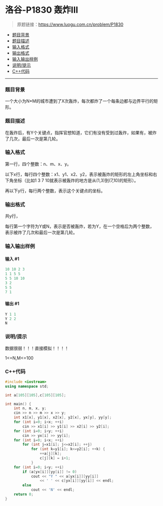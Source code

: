 # 洛谷-P1830 轰炸III

> 原题链接：https://www.luogu.com.cn/problem/P1830

- [题目背景](#题目背景)
- [题目描述](#题目描述)
- [输入格式](#输入格式)
- [输出格式](#输出格式)
- [输入输出样例](#输入输出样例)
- [说明/提示](#说明/提示)
- [C++代码](#C++代码)

---

### <a name="题目背景">题目背景</a>

一个大小为N*M的城市遭到了X次轰炸，每次都炸了一个每条边都与边界平行的矩形。

### <a name="题目描述">题目描述</a>

在轰炸后，有Y个关键点，指挥官想知道，它们有没有受到过轰炸，如果有，被炸了几次，最后一次是第几轮。

### <a name="输入格式">输入格式</a>

第一行，四个整数：n、m、x、y。

以下x行，每行四个整数：x1、y1、x2、y2，表示被轰炸的矩形的左上角坐标和右下角坐标（比如1 3 7 10就表示被轰炸的地方是从(1,3)到(7,10)的矩形）。

再以下y行，每行两个整数，表示这个关键点的坐标。

### <a name="输出格式">输出格式</a>

共y行，

每行第一个字符为Y或N，表示是否被轰炸，若为Y，在一个空格后为两个整数，表示被炸了几次和最后一次是第几轮。

### <a name="输入输出样例">输入输出样例</a>

#### 输入 #1

```c++
10 10 2 3
1 1 5 5
5 5 10 10
3 2
5 5
7 1
```

#### 输出 #1

```c++
Y 1 1
Y 2 2
N
```

### <a name="说明/提示">说明/提示</a>

数据很弱！！！直接模拟！！！！

1<=N,M<=100

### <a name="C++代码">C++代码</a>

```c++
#include <iostream>
using namespace std;

int a[105][105],c[105][105];

int main() {
    int n, m, x, y;
    cin >> n >> m >> x >> y;
    int x1[x], y1[x], x2[x], y2[x], yx[y], yy[y];
    for (int i=0; i<x; ++i)
        cin >> x1[i] >> y1[i] >> x2[i] >> y2[i];
    for (int i=0; i<y; ++i)
        cin >> yx[i] >> yy[i];
    for (int i=0; i<x; ++i)
        for (int j=x1[i]; j<=x2[i]; ++j)
            for (int k=y1[i]; k<=y2[i]; ++k) {
                ++a[j][k];
                c[j][k] = i+1;
            }
    for (int i=0; i<y; ++i)
        if (a[yx[i]][yy[i]] != 0)
            cout << "Y " << a[yx[i]][yy[i]]
                << ' ' << c[yx[i]][yy[i]] << endl;
        else
            cout << 'N' << endl;
    return 0;
}
```